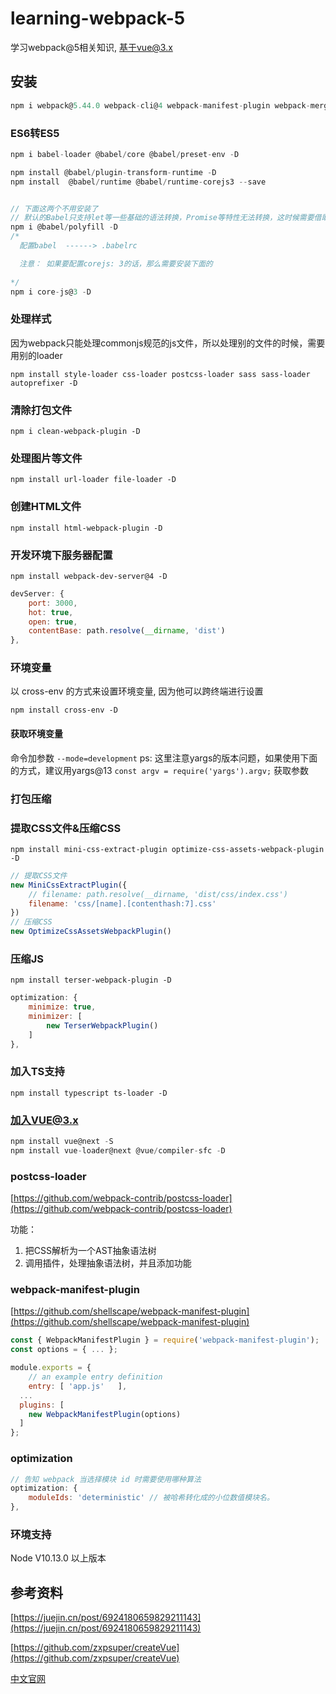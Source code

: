 # learning-webpack-5

学习webpack@5相关知识, 基于vue@3.x

## 安装

```js
npm i webpack@5.44.0 webpack-cli@4 webpack-manifest-plugin webpack-merge -D
```

### ES6转ES5

```js
npm i babel-loader @babel/core @babel/preset-env -D

npm install @babel/plugin-transform-runtime -D
npm install  @babel/runtime @babel/runtime-corejs3 --save


// 下面这两个不用安装了
// 默认的Babel只⽀持let等⼀些基础的语法转换，Promise等特性无法转换，这时候需要借助@babel/polyfill，把es的新特性都装进来，来弥补低版本浏览器中缺失的特性。
npm i @babel/polyfill -D
/*
  配置babel  ------> .babelrc

  注意： 如果要配置corejs: 3的话，那么需要安装下面的
  
*/ 
npm i core-js@3 -D
```


### 处理样式

因为webpack只能处理commonjs规范的js文件，所以处理别的文件的时候，需要用别的loader

`npm install style-loader css-loader postcss-loader sass sass-loader autoprefixer -D`

### 清除打包文件

`npm i clean-webpack-plugin -D`

### 处理图片等文件

`npm install url-loader file-loader -D`

### 创建HTML文件

`npm install html-webpack-plugin -D`

### 开发环境下服务器配置

`npm install webpack-dev-server@4 -D`

```js
devServer: {
    port: 3000,
    hot: true,
    open: true,
    contentBase: path.resolve(__dirname, 'dist')
},
```

### 环境变量

以 cross-env 的方式来设置环境变量, 因为他可以跨终端进行设置

`npm install cross-env -D`

#### 获取环境变量

命令加参数 `--mode=development`
ps: 这里注意yargs的版本问题，如果使用下面的方式，建议用yargs@13
`const argv = require('yargs').argv;` 获取参数

### 打包压缩

### 提取CSS文件&压缩CSS

`npm install mini-css-extract-plugin optimize-css-assets-webpack-plugin -D`

```js
// 提取CSS文件
new MiniCssExtractPlugin({
    // filename: path.resolve(__dirname, 'dist/css/index.css')
    filename: 'css/[name].[contenthash:7].css'
})
// 压缩CSS
new OptimizeCssAssetsWebpackPlugin()
```

### 压缩JS

`npm install terser-webpack-plugin -D`

```js
optimization: {
    minimize: true,
    minimizer: [
        new TerserWebpackPlugin()
    ]
},
```

### 加入TS支持

`npm install typescript ts-loader -D`

### 加入VUE@3.x

```js
npm install vue@next -S
npm install vue-loader@next @vue/compiler-sfc -D
```


### postcss-loader

[https://github.com/webpack-contrib/postcss-loader](https://github.com/webpack-contrib/postcss-loader)

功能： 
1. 把CSS解析为一个AST抽象语法树
2. 调用插件，处理抽象语法树，并且添加功能

### webpack-manifest-plugin

[https://github.com/shellscape/webpack-manifest-plugin](https://github.com/shellscape/webpack-manifest-plugin)

```js
const { WebpackManifestPlugin } = require('webpack-manifest-plugin');
const options = { ... };

module.exports = {
	// an example entry definition
	entry: [ 'app.js'	],
  ...
  plugins: [
    new WebpackManifestPlugin(options)
  ]
};

```

### optimization

```js
// 告知 webpack 当选择模块 id 时需要使用哪种算法
optimization: {
    moduleIds: 'deterministic' // 被哈希转化成的小位数值模块名。
},
```

### 环境支持

Node V10.13.0 以上版本

## 参考资料

[https://juejin.cn/post/6924180659829211143](https://juejin.cn/post/6924180659829211143)

[https://github.com/zxpsuper/createVue](https://github.com/zxpsuper/createVue)

[中文官网](https://webpack.docschina.org/configuration/)